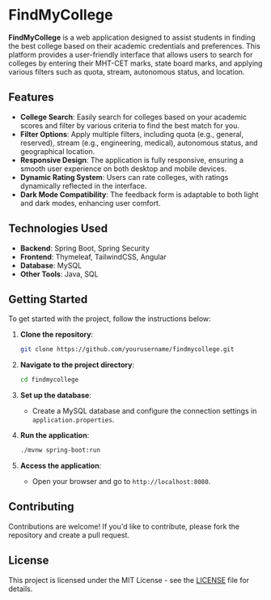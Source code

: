 # FindMyCollege

**FindMyCollege** is a web application designed to assist students in finding the best college based on their academic credentials and preferences. This platform provides a user-friendly interface that allows users to search for colleges by entering their MHT-CET marks, state board marks, and applying various filters such as quota, stream, autonomous status, and location.

## Features

- **College Search**: Easily search for colleges based on your academic scores and filter by various criteria to find the best match for you.
- **Filter Options**: Apply multiple filters, including quota (e.g., general, reserved), stream (e.g., engineering, medical), autonomous status, and geographical location.
- **Responsive Design**: The application is fully responsive, ensuring a smooth user experience on both desktop and mobile devices.
- **Dynamic Rating System**: Users can rate colleges, with ratings dynamically reflected in the interface.
- **Dark Mode Compatibility**: The feedback form is adaptable to both light and dark modes, enhancing user comfort.

## Technologies Used

- **Backend**: Spring Boot, Spring Security
- **Frontend**: Thymeleaf, TailwindCSS, Angular
- **Database**: MySQL
- **Other Tools**: Java, SQL

## Getting Started

To get started with the project, follow the instructions below:

1. **Clone the repository**:
    ```bash
    git clone https://github.com/yourusername/findmycollege.git
    ```

2. **Navigate to the project directory**:
    ```bash
    cd findmycollege
    ```

3. **Set up the database**:
    - Create a MySQL database and configure the connection settings in `application.properties`.

4. **Run the application**:
    ```bash
    ./mvnw spring-boot:run
    ```

5. **Access the application**:
    - Open your browser and go to `http://localhost:8080`.

## Contributing

Contributions are welcome! If you'd like to contribute, please fork the repository and create a pull request.

## License

This project is licensed under the MIT License - see the [LICENSE](LICENSE) file for details.
